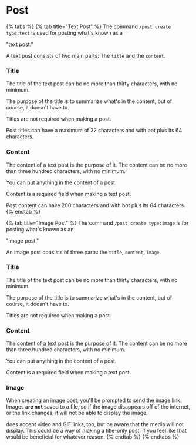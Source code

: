 # Post

{% tabs %}
{% tab title="Text Post" %}
The command `/post create type:text` is used for posting what's known as a&#x20;

"text post."&#x20;

A text post consists of two main parts: The `title` and the `content`.&#x20;



### Title

The title of the text post can be no more than thirty characters, with no minimum.&#x20;

The purpose of the title is to summarize what's in the content, but of course, it doesn't have to.&#x20;

Titles are not required when making a post.&#x20;

Post titles can have a maximum of 32 characters and with bot plus its 64 characters.



### Content

The content of a text post is the purpose of it. The content can be no more than three hundred characters, with no minimum.&#x20;

You can put anything in the content of a post.&#x20;

Content is a required field when making a text post.

Post content can have 200 characters and with bot plus its 64 characters.
{% endtab %}

{% tab title="Image Post" %}
The command `/post create type:image` is for posting what's known as an&#x20;

"image post."&#x20;

An image post consists of three parts: the `title`, `content`, `image`.

###

### Title

The title of the text post can be no more than thirty characters, with no minimum.&#x20;

The purpose of the title is to summarize what's in the content, but of course, it doesn't have to.&#x20;

Titles are not required when making a post.



### Content

The content of a text post is the purpose of it. The content can be no more than three hundred characters, with no minimum.&#x20;

You can put anything in the content of a post.&#x20;

Content is a required field when making a text post.



### Image

When creating an image post, you'll be prompted to send the image link. Images **are not** saved to a file, so if the image disappears off of the internet, or the link changes, it will not be able to display the image.&#x20;

does accept video and GIF links, too, but be aware that the media will not display. This could be a way of making a title-only post, if you feel like that would be beneficial for whatever reason.
{% endtab %}
{% endtabs %}

